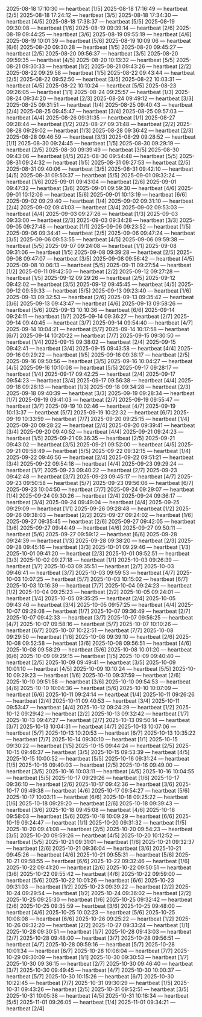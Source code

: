 2025-08-18 17:10:30 — heartbeat [1/5]
2025-08-18 17:16:49 — heartbeat [2/5]
2025-08-18 17:24:12 — heartbeat [3/5]
2025-08-18 17:34:30 — heartbeat [4/5]
2025-08-18 17:38:37 — heartbeat [5/5]
2025-08-19 09:30:08 — heartbeat [1/6]
2025-08-19 09:39:14 — heartbeat [2/6]
2025-08-19 09:44:25 — heartbeat [3/6]
2025-08-19 09:55:19 — heartbeat [4/6]
2025-08-19 10:01:39 — heartbeat [5/6]
2025-08-19 10:09:06 — heartbeat [6/6]
2025-08-20 09:30:28 — heartbeat [1/5]
2025-08-20 09:45:27 — heartbeat [2/5]
2025-08-20 09:56:37 — heartbeat [3/5]
2025-08-20 09:59:35 — heartbeat [4/5]
2025-08-20 10:13:32 — heartbeat [5/5]
2025-08-21 09:30:33 — heartbeat [1/2]
2025-08-21 09:43:26 — heartbeat [2/2]
2025-08-22 09:29:58 — heartbeat [1/5]
2025-08-22 09:43:44 — heartbeat [2/5]
2025-08-22 09:52:50 — heartbeat [3/5]
2025-08-22 10:03:31 — heartbeat [4/5]
2025-08-22 10:10:24 — heartbeat [5/5]
2025-08-23 09:26:05 — heartbeat [1/1]
2025-08-24 09:25:57 — heartbeat [1/3]
2025-08-24 09:34:20 — heartbeat [2/3]
2025-08-24 09:49:12 — heartbeat [3/3]
2025-08-25 09:31:51 — heartbeat [1/4]
2025-08-25 09:40:43 — heartbeat [2/4]
2025-08-25 09:45:47 — heartbeat [3/4]
2025-08-25 09:57:03 — heartbeat [4/4]
2025-08-26 09:31:35 — heartbeat [1/1]
2025-08-27 09:28:44 — heartbeat [1/2]
2025-08-27 09:31:48 — heartbeat [2/2]
2025-08-28 09:29:02 — heartbeat [1/3]
2025-08-28 09:36:42 — heartbeat [2/3]
2025-08-28 09:46:59 — heartbeat [3/3]
2025-08-29 09:28:52 — heartbeat [1/1]
2025-08-30 09:24:45 — heartbeat [1/5]
2025-08-30 09:29:19 — heartbeat [2/5]
2025-08-30 09:39:49 — heartbeat [3/5]
2025-08-30 09:43:06 — heartbeat [4/5]
2025-08-30 09:54:48 — heartbeat [5/5]
2025-08-31 09:24:32 — heartbeat [1/5]
2025-08-31 09:27:53 — heartbeat [2/5]
2025-08-31 09:40:06 — heartbeat [3/5]
2025-08-31 09:42:10 — heartbeat [4/5]
2025-08-31 09:50:37 — heartbeat [5/5]
2025-09-01 09:32:24 — heartbeat [1/6]
2025-09-01 09:43:04 — heartbeat [2/6]
2025-09-01 09:47:32 — heartbeat [3/6]
2025-09-01 09:59:30 — heartbeat [4/6]
2025-09-01 10:12:06 — heartbeat [5/6]
2025-09-01 10:13:19 — heartbeat [6/6]
2025-09-02 09:29:40 — heartbeat [1/4]
2025-09-02 09:31:10 — heartbeat [2/4]
2025-09-02 09:41:03 — heartbeat [3/4]
2025-09-02 09:53:03 — heartbeat [4/4]
2025-09-03 09:27:26 — heartbeat [1/3]
2025-09-03 09:33:00 — heartbeat [2/3]
2025-09-03 09:34:28 — heartbeat [3/3]
2025-09-05 09:27:48 — heartbeat [1/1]
2025-09-06 09:23:52 — heartbeat [1/5]
2025-09-06 09:34:41 — heartbeat [2/5]
2025-09-06 09:47:24 — heartbeat [3/5]
2025-09-06 09:53:55 — heartbeat [4/5]
2025-09-06 09:59:38 — heartbeat [5/5]
2025-09-07 09:24:08 — heartbeat [1/1]
2025-09-08 09:31:06 — heartbeat [1/5]
2025-09-08 09:39:28 — heartbeat [2/5]
2025-09-08 09:47:07 — heartbeat [3/5]
2025-09-08 09:56:42 — heartbeat [4/5]
2025-09-08 10:06:13 — heartbeat [5/5]
2025-09-11 09:27:54 — heartbeat [1/2]
2025-09-11 09:42:50 — heartbeat [2/2]
2025-09-12 09:27:28 — heartbeat [1/5]
2025-09-12 09:29:26 — heartbeat [2/5]
2025-09-12 09:42:02 — heartbeat [3/5]
2025-09-12 09:45:45 — heartbeat [4/5]
2025-09-12 09:59:33 — heartbeat [5/5]
2025-09-13 09:23:40 — heartbeat [1/6]
2025-09-13 09:32:53 — heartbeat [2/6]
2025-09-13 09:35:42 — heartbeat [3/6]
2025-09-13 09:43:47 — heartbeat [4/6]
2025-09-13 09:58:26 — heartbeat [5/6]
2025-09-13 10:10:36 — heartbeat [6/6]
2025-09-14 09:24:11 — heartbeat [1/7]
2025-09-14 09:36:27 — heartbeat [2/7]
2025-09-14 09:40:45 — heartbeat [3/7]
2025-09-14 09:54:40 — heartbeat [4/7]
2025-09-14 10:04:21 — heartbeat [5/7]
2025-09-14 10:17:58 — heartbeat [6/7]
2025-09-14 10:20:22 — heartbeat [7/7]
2025-09-15 09:30:50 — heartbeat [1/4]
2025-09-15 09:38:02 — heartbeat [2/4]
2025-09-15 09:42:41 — heartbeat [3/4]
2025-09-15 09:43:58 — heartbeat [4/4]
2025-09-16 09:29:22 — heartbeat [1/5]
2025-09-16 09:38:17 — heartbeat [2/5]
2025-09-16 09:50:56 — heartbeat [3/5]
2025-09-16 10:04:27 — heartbeat [4/5]
2025-09-16 10:10:08 — heartbeat [5/5]
2025-09-17 09:28:17 — heartbeat [1/4]
2025-09-17 09:42:25 — heartbeat [2/4]
2025-09-17 09:54:23 — heartbeat [3/4]
2025-09-17 09:56:38 — heartbeat [4/4]
2025-09-18 09:28:13 — heartbeat [1/3]
2025-09-18 09:34:28 — heartbeat [2/3]
2025-09-18 09:40:39 — heartbeat [3/3]
2025-09-19 09:28:34 — heartbeat [1/7]
2025-09-19 09:41:03 — heartbeat [2/7]
2025-09-19 09:55:47 — heartbeat [3/7]
2025-09-19 10:02:46 — heartbeat [4/7]
2025-09-19 10:13:37 — heartbeat [5/7]
2025-09-19 10:22:32 — heartbeat [6/7]
2025-09-19 10:33:59 — heartbeat [7/7]
2025-09-20 09:25:15 — heartbeat [1/4]
2025-09-20 09:28:22 — heartbeat [2/4]
2025-09-20 09:39:41 — heartbeat [3/4]
2025-09-20 09:40:52 — heartbeat [4/4]
2025-09-21 09:24:23 — heartbeat [1/5]
2025-09-21 09:36:35 — heartbeat [2/5]
2025-09-21 09:43:02 — heartbeat [3/5]
2025-09-21 09:52:00 — heartbeat [4/5]
2025-09-21 09:58:49 — heartbeat [5/5]
2025-09-22 09:32:15 — heartbeat [1/4]
2025-09-22 09:46:56 — heartbeat [2/4]
2025-09-22 09:51:21 — heartbeat [3/4]
2025-09-22 09:54:18 — heartbeat [4/4]
2025-09-23 09:29:24 — heartbeat [1/7]
2025-09-23 09:40:22 — heartbeat [2/7]
2025-09-23 09:42:48 — heartbeat [3/7]
2025-09-23 09:45:17 — heartbeat [4/7]
2025-09-23 09:50:58 — heartbeat [5/7]
2025-09-23 09:56:06 — heartbeat [6/7]
2025-09-23 10:04:50 — heartbeat [7/7]
2025-09-24 09:29:07 — heartbeat [1/4]
2025-09-24 09:30:26 — heartbeat [2/4]
2025-09-24 09:36:17 — heartbeat [3/4]
2025-09-24 09:49:04 — heartbeat [4/4]
2025-09-25 09:29:09 — heartbeat [1/1]
2025-09-26 09:28:48 — heartbeat [1/2]
2025-09-26 09:38:03 — heartbeat [2/2]
2025-09-27 09:24:02 — heartbeat [1/6]
2025-09-27 09:35:45 — heartbeat [2/6]
2025-09-27 09:42:05 — heartbeat [3/6]
2025-09-27 09:44:49 — heartbeat [4/6]
2025-09-27 09:50:11 — heartbeat [5/6]
2025-09-27 09:59:12 — heartbeat [6/6]
2025-09-28 09:24:39 — heartbeat [1/3]
2025-09-28 09:38:20 — heartbeat [2/3]
2025-09-28 09:45:16 — heartbeat [3/3]
2025-10-01 09:29:46 — heartbeat [1/3]
2025-10-01 09:41:20 — heartbeat [2/3]
2025-10-01 09:52:51 — heartbeat [3/3]
2025-10-02 09:27:18 — heartbeat [1/1]
2025-10-03 09:26:39 — heartbeat [1/7]
2025-10-03 09:35:51 — heartbeat [2/7]
2025-10-03 09:46:41 — heartbeat [3/7]
2025-10-03 09:59:53 — heartbeat [4/7]
2025-10-03 10:07:25 — heartbeat [5/7]
2025-10-03 10:15:02 — heartbeat [6/7]
2025-10-03 10:16:39 — heartbeat [7/7]
2025-10-04 09:24:23 — heartbeat [1/2]
2025-10-04 09:25:23 — heartbeat [2/2]
2025-10-05 09:24:01 — heartbeat [1/4]
2025-10-05 09:35:25 — heartbeat [2/4]
2025-10-05 09:43:46 — heartbeat [3/4]
2025-10-05 09:57:25 — heartbeat [4/4]
2025-10-07 09:29:08 — heartbeat [1/7]
2025-10-07 09:36:49 — heartbeat [2/7]
2025-10-07 09:42:33 — heartbeat [3/7]
2025-10-07 09:56:25 — heartbeat [4/7]
2025-10-07 09:58:16 — heartbeat [5/7]
2025-10-07 10:10:26 — heartbeat [6/7]
2025-10-07 10:22:51 — heartbeat [7/7]
2025-10-08 09:29:50 — heartbeat [1/6]
2025-10-08 09:39:10 — heartbeat [2/6]
2025-10-08 09:52:58 — heartbeat [3/6]
2025-10-08 09:56:51 — heartbeat [4/6]
2025-10-08 09:58:29 — heartbeat [5/6]
2025-10-08 10:01:20 — heartbeat [6/6]
2025-10-09 09:29:15 — heartbeat [1/5]
2025-10-09 09:40:40 — heartbeat [2/5]
2025-10-09 09:49:41 — heartbeat [3/5]
2025-10-09 10:01:10 — heartbeat [4/5]
2025-10-09 10:10:24 — heartbeat [5/5]
2025-10-10 09:29:23 — heartbeat [1/6]
2025-10-10 09:37:59 — heartbeat [2/6]
2025-10-10 09:51:58 — heartbeat [3/6]
2025-10-10 09:54:53 — heartbeat [4/6]
2025-10-10 10:04:36 — heartbeat [5/6]
2025-10-10 10:07:09 — heartbeat [6/6]
2025-10-11 09:24:14 — heartbeat [1/4]
2025-10-11 09:26:26 — heartbeat [2/4]
2025-10-11 09:40:53 — heartbeat [3/4]
2025-10-11 09:53:47 — heartbeat [4/4]
2025-10-12 09:24:29 — heartbeat [1/2]
2025-10-12 09:29:42 — heartbeat [2/2]
2025-10-13 09:32:42 — heartbeat [1/7]
2025-10-13 09:47:27 — heartbeat [2/7]
2025-10-13 09:50:14 — heartbeat [3/7]
2025-10-13 10:04:31 — heartbeat [4/7]
2025-10-13 10:07:06 — heartbeat [5/7]
2025-10-13 10:20:53 — heartbeat [6/7]
2025-10-13 10:35:22 — heartbeat [7/7]
2025-10-14 09:30:10 — heartbeat [1/1]
2025-10-15 09:30:22 — heartbeat [1/5]
2025-10-15 09:44:24 — heartbeat [2/5]
2025-10-15 09:46:37 — heartbeat [3/5]
2025-10-15 09:53:39 — heartbeat [4/5]
2025-10-15 10:00:52 — heartbeat [5/5]
2025-10-16 09:31:24 — heartbeat [1/5]
2025-10-16 09:40:03 — heartbeat [2/5]
2025-10-16 09:49:00 — heartbeat [3/5]
2025-10-16 10:03:11 — heartbeat [4/5]
2025-10-16 10:04:55 — heartbeat [5/5]
2025-10-17 09:29:26 — heartbeat [1/6]
2025-10-17 09:36:10 — heartbeat [2/6]
2025-10-17 09:42:36 — heartbeat [3/6]
2025-10-17 09:49:38 — heartbeat [4/6]
2025-10-17 09:54:27 — heartbeat [5/6]
2025-10-17 10:03:11 — heartbeat [6/6]
2025-10-18 09:25:22 — heartbeat [1/6]
2025-10-18 09:29:20 — heartbeat [2/6]
2025-10-18 09:39:43 — heartbeat [3/6]
2025-10-18 09:45:08 — heartbeat [4/6]
2025-10-18 09:58:03 — heartbeat [5/6]
2025-10-18 10:09:29 — heartbeat [6/6]
2025-10-19 09:24:47 — heartbeat [1/1]
2025-10-20 09:31:32 — heartbeat [1/5]
2025-10-20 09:41:08 — heartbeat [2/5]
2025-10-20 09:54:23 — heartbeat [3/5]
2025-10-20 09:59:26 — heartbeat [4/5]
2025-10-20 10:12:52 — heartbeat [5/5]
2025-10-21 09:31:01 — heartbeat [1/6]
2025-10-21 09:32:37 — heartbeat [2/6]
2025-10-21 09:36:04 — heartbeat [3/6]
2025-10-21 09:45:26 — heartbeat [4/6]
2025-10-21 09:55:31 — heartbeat [5/6]
2025-10-21 09:58:55 — heartbeat [6/6]
2025-10-22 09:32:46 — heartbeat [1/6]
2025-10-22 09:41:20 — heartbeat [2/6]
2025-10-22 09:50:51 — heartbeat [3/6]
2025-10-22 09:55:42 — heartbeat [4/6]
2025-10-22 09:59:00 — heartbeat [5/6]
2025-10-22 10:01:26 — heartbeat [6/6]
2025-10-23 09:31:03 — heartbeat [1/2]
2025-10-23 09:39:22 — heartbeat [2/2]
2025-10-24 09:29:54 — heartbeat [1/2]
2025-10-24 09:36:02 — heartbeat [2/2]
2025-10-25 09:25:30 — heartbeat [1/6]
2025-10-25 09:32:42 — heartbeat [2/6]
2025-10-25 09:35:59 — heartbeat [3/6]
2025-10-25 09:48:00 — heartbeat [4/6]
2025-10-25 10:02:23 — heartbeat [5/6]
2025-10-25 10:08:08 — heartbeat [6/6]
2025-10-26 09:25:22 — heartbeat [1/2]
2025-10-26 09:32:20 — heartbeat [2/2]
2025-10-27 09:33:24 — heartbeat [1/1]
2025-10-28 09:30:51 — heartbeat [1/7]
2025-10-28 09:43:03 — heartbeat [2/7]
2025-10-28 09:48:00 — heartbeat [3/7]
2025-10-28 09:56:51 — heartbeat [4/7]
2025-10-28 09:59:16 — heartbeat [5/7]
2025-10-28 10:01:34 — heartbeat [6/7]
2025-10-28 10:06:04 — heartbeat [7/7]
2025-10-29 09:30:09 — heartbeat [1/1]
2025-10-30 09:30:53 — heartbeat [1/7]
2025-10-30 09:36:15 — heartbeat [2/7]
2025-10-30 09:46:40 — heartbeat [3/7]
2025-10-30 09:49:45 — heartbeat [4/7]
2025-10-30 10:00:37 — heartbeat [5/7]
2025-10-30 10:15:26 — heartbeat [6/7]
2025-10-30 10:22:45 — heartbeat [7/7]
2025-10-31 09:30:29 — heartbeat [1/5]
2025-10-31 09:43:26 — heartbeat [2/5]
2025-10-31 09:52:51 — heartbeat [3/5]
2025-10-31 10:05:38 — heartbeat [4/5]
2025-10-31 10:18:34 — heartbeat [5/5]
2025-11-01 09:26:05 — heartbeat [1/4]
2025-11-01 09:34:21 — heartbeat [2/4]
